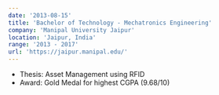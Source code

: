 ```yaml
---
date: '2013-08-15'
title: 'Bachelor of Technology - Mechatronics Engineering'
company: 'Manipal University Jaipur'
location: 'Jaipur, India'
range: '2013 - 2017'
url: 'https://jaipur.manipal.edu/'
---
```


- Thesis: Asset Management using RFID
- Award: Gold Medal for highest CGPA (9.68/10)
